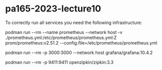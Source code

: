 # pa165-2023-lecture10

To correctly run all services you need the following infrastructure:

podman run --rm --name prometheus --network host -v ./prometheus.yml:/etc/prometheus/prometheus.yml:Z prom/prometheus:v2.51.2 --config.file=/etc/prometheus/prometheus.yml

podman run --rm -p 3000:3000 --network host grafana/grafana:10.4.2

podman run --rm -p 9411:9411 openzipkin/zipkin:3.3

